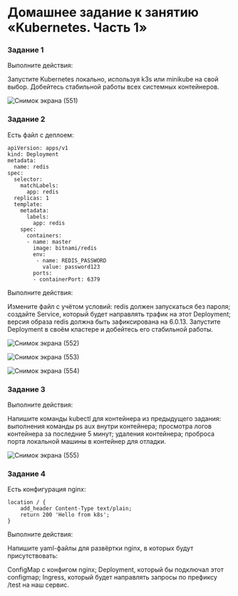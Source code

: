 # Домашнее задание к занятию «Kubernetes. Часть 1»

### Задание 1
Выполните действия:

Запустите Kubernetes локально, используя k3s или minikube на свой выбор.
Добейтесь стабильной работы всех системных контейнеров.

![Снимок экрана (551)](https://github.com/user-attachments/assets/8731f146-90e0-463e-957a-57a7429e708c)


### Задание 2
Есть файл с деплоем:

```
apiVersion: apps/v1
kind: Deployment
metadata:
  name: redis
spec:
  selector:
    matchLabels:
      app: redis
  replicas: 1
  template:
    metadata:
      labels:
        app: redis
    spec:
      containers:
      - name: master
        image: bitnami/redis
        env:
         - name: REDIS_PASSWORD
           value: password123
        ports:
        - containerPort: 6379
```


Выполните действия:

Измените файл с учётом условий:
redis должен запускаться без пароля;
создайте Service, который будет направлять трафик на этот Deployment;
версия образа redis должна быть зафиксирована на 6.0.13.
Запустите Deployment в своём кластере и добейтесь его стабильной работы.


![Снимок экрана (552)](https://github.com/user-attachments/assets/dccfcf37-1f16-4f2f-aa20-424d54f9b1fe)

![Снимок экрана (553)](https://github.com/user-attachments/assets/4d46ef45-6eeb-476c-b6bf-611755609dda)

![Снимок экрана (554)](https://github.com/user-attachments/assets/3afca65e-b09b-48fe-97b4-842bf34c2be5)




### Задание 3
Выполните действия:

Напишите команды kubectl для контейнера из предыдущего задания:
выполнения команды ps aux внутри контейнера;
просмотра логов контейнера за последние 5 минут;
удаления контейнера;
проброса порта локальной машины в контейнер для отладки.



![Снимок экрана (555)](https://github.com/user-attachments/assets/28834624-268a-43c4-ae92-2980e20d24b8)

### Задание 4
Есть конфигурация nginx:

```
location / {
    add_header Content-Type text/plain;
    return 200 'Hello from k8s';
}
```
Выполните действия:

Напишите yaml-файлы для развёртки nginx, в которых будут присутствовать:

ConfigMap с конфигом nginx;
Deployment, который бы подключал этот configmap;
Ingress, который будет направлять запросы по префиксу /test на наш сервис.
